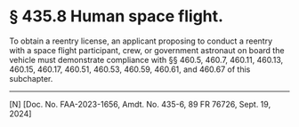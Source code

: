 # § 435.8   Human space flight.

To obtain a reentry license, an applicant proposing to conduct a reentry with a space flight participant, crew, or government astronaut on board the vehicle must demonstrate compliance with §§ 460.5, 460.7, 460.11, 460.13, 460.15, 460.17, 460.51, 460.53, 460.59, 460.61, and 460.67 of this subchapter.





---

[N] [Doc. No. FAA-2023-1656, Amdt. No. 435-6, 89 FR 76726, Sept. 19, 2024]








